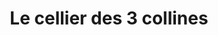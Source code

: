 ---
title: "Le cellier des 3 collines"
url: /flayosc/le-cellier-des-3-collines/
shop: Spirituosen
---